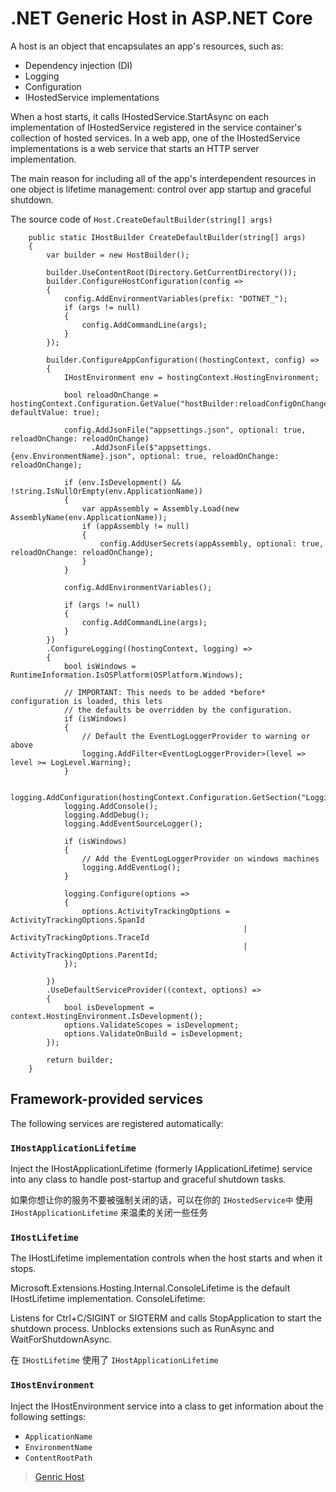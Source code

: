 # .NET Generic Host in ASP.NET Core

A host is an object that encapsulates an app's resources, such as:

* Dependency injection (DI)
* Logging
* Configuration
* IHostedService implementations

When a host starts, it calls IHostedService.StartAsync on each implementation of IHostedService registered in the service container's collection of hosted services. In a web app, one of the IHostedService implementations is a web service that starts an HTTP server implementation.

The main reason for including all of the app's interdependent resources in one object is lifetime management: control over app startup and graceful shutdown.

The source code of `Host.CreateDefaultBuilder(string[] args)`

        public static IHostBuilder CreateDefaultBuilder(string[] args)
        {
            var builder = new HostBuilder();

            builder.UseContentRoot(Directory.GetCurrentDirectory());
            builder.ConfigureHostConfiguration(config =>
            {
                config.AddEnvironmentVariables(prefix: "DOTNET_");
                if (args != null)
                {
                    config.AddCommandLine(args);
                }
            });

            builder.ConfigureAppConfiguration((hostingContext, config) =>
            {
                IHostEnvironment env = hostingContext.HostingEnvironment;

                bool reloadOnChange = hostingContext.Configuration.GetValue("hostBuilder:reloadConfigOnChange", defaultValue: true);

                config.AddJsonFile("appsettings.json", optional: true, reloadOnChange: reloadOnChange)
                      .AddJsonFile($"appsettings.{env.EnvironmentName}.json", optional: true, reloadOnChange: reloadOnChange);

                if (env.IsDevelopment() && !string.IsNullOrEmpty(env.ApplicationName))
                {
                    var appAssembly = Assembly.Load(new AssemblyName(env.ApplicationName));
                    if (appAssembly != null)
                    {
                        config.AddUserSecrets(appAssembly, optional: true, reloadOnChange: reloadOnChange);
                    }
                }

                config.AddEnvironmentVariables();

                if (args != null)
                {
                    config.AddCommandLine(args);
                }
            })
            .ConfigureLogging((hostingContext, logging) =>
            {
                bool isWindows = RuntimeInformation.IsOSPlatform(OSPlatform.Windows);

                // IMPORTANT: This needs to be added *before* configuration is loaded, this lets
                // the defaults be overridden by the configuration.
                if (isWindows)
                {
                    // Default the EventLogLoggerProvider to warning or above
                    logging.AddFilter<EventLogLoggerProvider>(level => level >= LogLevel.Warning);
                }

                logging.AddConfiguration(hostingContext.Configuration.GetSection("Logging"));
                logging.AddConsole();
                logging.AddDebug();
                logging.AddEventSourceLogger();

                if (isWindows)
                {
                    // Add the EventLogLoggerProvider on windows machines
                    logging.AddEventLog();
                }

                logging.Configure(options =>
                {
                    options.ActivityTrackingOptions = ActivityTrackingOptions.SpanId
                                                        | ActivityTrackingOptions.TraceId
                                                        | ActivityTrackingOptions.ParentId;
                });

            })
            .UseDefaultServiceProvider((context, options) =>
            {
                bool isDevelopment = context.HostingEnvironment.IsDevelopment();
                options.ValidateScopes = isDevelopment;
                options.ValidateOnBuild = isDevelopment;
            });

            return builder;
        }

## Framework-provided services

The following services are registered automatically:

### `IHostApplicationLifetime`

Inject the IHostApplicationLifetime (formerly IApplicationLifetime) service into any class to handle post-startup and graceful shutdown tasks.

如果你想让你的服务不要被强制关闭的话，可以在你的 `IHostedService中` 使用 `IHostApplicationLifetime` 来温柔的关闭一些任务

### `IHostLifetime`

The IHostLifetime implementation controls when the host starts and when it stops.

Microsoft.Extensions.Hosting.Internal.ConsoleLifetime is the default IHostLifetime implementation. ConsoleLifetime:

Listens for Ctrl+C/SIGINT or SIGTERM and calls StopApplication to start the shutdown process.
Unblocks extensions such as RunAsync and WaitForShutdownAsync.

在 `IHostLifetime` 使用了 `IHostApplicationLifetime`

### `IHostEnvironment`

Inject the IHostEnvironment service into a class to get information about the following settings:

* `ApplicationName`
* `EnvironmentName`
* `ContentRootPath`

> [Genric Host](https://docs.microsoft.com/en-us/aspnet/core/fundamentals/host/generic-host?view=aspnetcore-5.0)